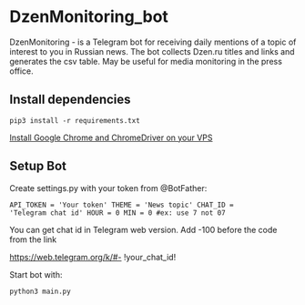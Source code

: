 <H1>DzenMonitoring_bot </H1>
DzenMonitoring - is a Telegram bot for receiving daily mentions of a topic of interest to you in Russian news. The bot collects Dzen.ru titles and links and generates the csv table. May be useful for media monitoring in the press office. 

<h2>Install dependencies</H2>

<code>pip3 install -r requirements.txt</code>

<a href="https://skolo.online/documents/webscrapping/#step-3-test-installation">Install Google Chrome and ChromeDriver on your VPS</a>

<h2>Setup Bot</h2>

Create settings.py with your token from @BotFather:

<code>API_TOKEN = 'Your token'
THEME = 'News topic'
CHAT_ID = 'Telegram chat id'
HOUR = 0
MIN = 0 #ex: use 7 not 07
</code>

You can get chat id in Telegram web version. Add -100 before the code from the link

https://web.telegram.org/k/#- !your_chat_id!

Start bot with:

<code>python3 main.py</code>
